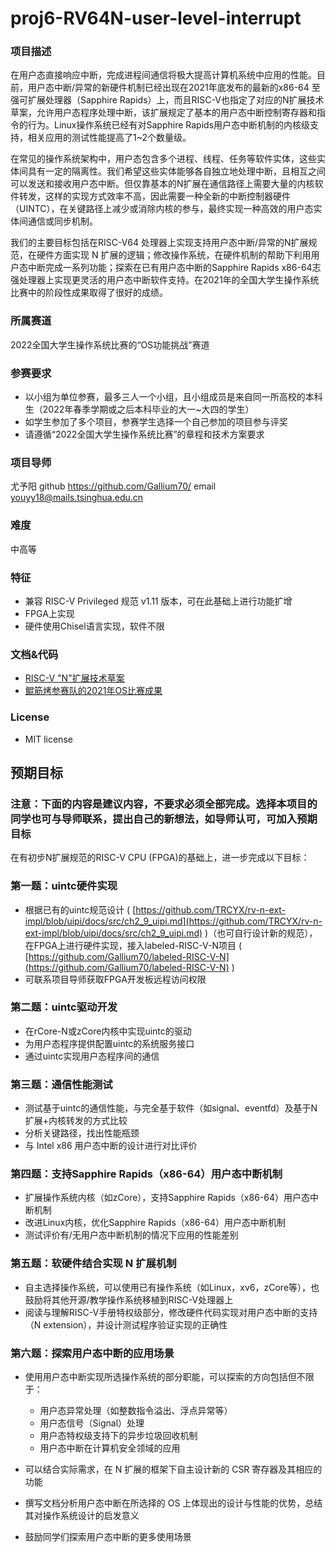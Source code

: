 # proj6-RV64N-user-level-interrupt

### 项目描述
在用户态直接响应中断，完成进程间通信将极大提高计算机系统中应用的性能。目前，用户态中断/异常的新硬件机制已经出现在2021年底发布的最新的x86-64 至强可扩展处理器（Sapphire Rapids）上，而且RISC-V也指定了对应的N扩展技术草案，允许用户态程序处理中断，该扩展规定了基本的用户态中断控制寄存器和指令的行为。Linux操作系统已经有对Sapphire Rapids用户态中断机制的内核级支持，相关应用的测试性能提高了1~2个数量级。

在常见的操作系统架构中，用户态包含多个进程、线程、任务等软件实体，这些实体间具有一定的隔离性。我们希望这些实体能够各自独立地处理中断，且相互之间可以发送和接收用户态中断。但仅靠基本的N扩展在通信路径上需要大量的内核软件转发，这样的实现方式效率不高，因此需要一种全新的中断控制器硬件（UINTC），在关键路径上减少或消除内核的参与，最终实现一种高效的用户态实体间通信或同步机制。

我们的主要目标包括在RISC-V64 处理器上实现支持用户态中断/异常的N扩展规范，在硬件方面实现 N 扩展的逻辑；修改操作系统，在硬件机制的帮助下利用用户态中断完成一系列功能；探索在已有用户态中断的Sapphire Rapids x86-64志强处理器上实现更灵活的用户态中断软件支持。在2021年的全国大学生操作系统比赛中的阶段性成果取得了很好的成绩。

### 所属赛道

2022全国大学生操作系统比赛的“OS功能挑战”赛道

### 参赛要求

- 以小组为单位参赛，最多三人一个小组，且小组成员是来自同一所高校的本科生（2022年春季学期或之后本科毕业的大一~大四的学生）
- 如学生参加了多个项目，参赛学生选择一个自己参加的项目参与评奖
- 请遵循“2022全国大学生操作系统比赛”的章程和技术方案要求



### 项目导师

尤予阳
github https://github.com/Gallium70/
email youyy18@mails.tsinghua.edu.cn


### 难度

中高等



### 特征

- 兼容 RISC-V Privileged 规范 v1.11 版本，可在此基础上进行功能扩增
- FPGA上实现
- 硬件使用Chisel语言实现，软件不限



### 文档&代码

- [RISC-V "N"扩展技术草案](http://www.five-embeddev.com/riscv-isa-manual/latest/n.html)
- [鲲筋烤参赛队的2021年OS比赛成果](https://gitlab.eduxiji.net/carbon/project325618-89175)



### License

- MIT license



## 预期目标

### 注意：下面的内容是建议内容，不要求必须全部完成。选择本项目的同学也可与导师联系，提出自己的新想法，如导师认可，可加入预期目标

在有初步N扩展规范的RISC-V CPU (FPGA)的基础上，进一步完成以下目标：



### 第一题：uintc硬件实现

* 根据已有的uintc规范设计 ( [https://github.com/TRCYX/rv-n-ext-impl/blob/uipi/docs/src/ch2_9_uipi.md](https://github.com/TRCYX/rv-n-ext-impl/blob/uipi/docs/src/ch2_9_uipi.md) )（也可自行设计新的规范），在FPGA上进行硬件实现，接入labeled-RISC-V-N项目 ( [https://github.com/Gallium70/labeled-RISC-V-N](https://github.com/Gallium70/labeled-RISC-V-N) )
* 可联系项目导师获取FPGA开发板远程访问权限

### 第二题：uintc驱动开发

* 在rCore-N或zCore内核中实现uintc的驱动
* 为用户态程序提供配置uintc的系统服务接口
* 通过uintc实现用户态程序间的通信

### 第三题：通信性能测试

* 测试基于uintc的通信性能，与完全基于软件（如signal、eventfd）及基于N扩展+内核转发的方式比较
* 分析关键路径，找出性能瓶颈
* 与 Intel x86 用户态中断的设计进行对比评价


### 第四题：支持Sapphire Rapids（x86-64）用户态中断机制

* 扩展操作系统内核（如zCore），支持Sapphire Rapids（x86-64）用户态中断机制
* 改进Linux内核，优化Sapphire Rapids（x86-64）用户态中断机制
* 测试评价有/无用户态中断机制的情况下应用的性能差别
 
### 第五题：软硬件结合实现 N 扩展机制

* 自主选择操作系统，可以使用已有操作系统（如Linux，xv6，zCore等），也鼓励将其他开源/教学操作系统移植到RISC-V处理器上
* 阅读与理解RISC-V手册特权级部分，修改硬件代码实现对用户态中断的支持（N extension），并设计测试程序验证实现的正确性

### 第六题：探索用户态中断的应用场景

* 使用用户态中断实现所选操作系统的部分职能，可以探索的方向包括但不限于：
  * 用户态异常处理（如整数指令溢出、浮点异常等）
  * 用户态信号（Signal）处理
  * 用户态特权级支持下的异步垃圾回收机制
  * 用户态中断在计算机安全领域的应用

* 可以结合实际需求，在 N 扩展的框架下自主设计新的 CSR 寄存器及其相应的功能
* 撰写文档分析用户态中断在所选择的 OS 上体现出的设计与性能的优势，总结其对操作系统设计的启发意义
* 鼓励同学们探索用户态中断的更多使用场景

